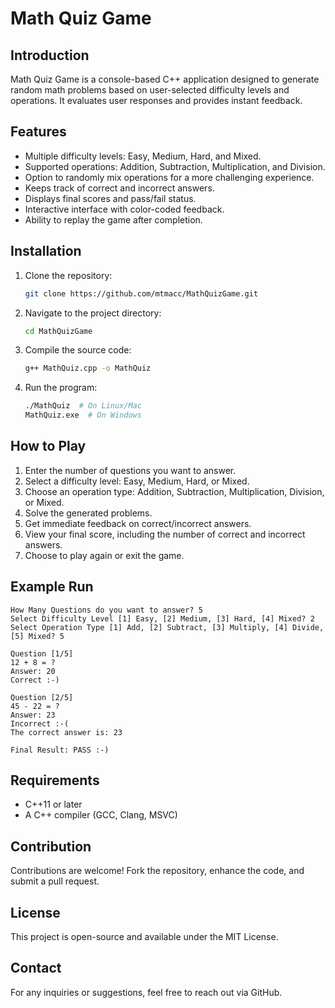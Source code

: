 # Math Quiz Game

## Introduction
Math Quiz Game is a console-based C++ application designed to generate random math problems based on user-selected difficulty levels and operations. It evaluates user responses and provides instant feedback.

## Features
- Multiple difficulty levels: Easy, Medium, Hard, and Mixed.
- Supported operations: Addition, Subtraction, Multiplication, and Division.
- Option to randomly mix operations for a more challenging experience.
- Keeps track of correct and incorrect answers.
- Displays final scores and pass/fail status.
- Interactive interface with color-coded feedback.
- Ability to replay the game after completion.

## Installation
1. Clone the repository:
   ```bash
   git clone https://github.com/mtmacc/MathQuizGame.git
   ```
2. Navigate to the project directory:
   ```bash
   cd MathQuizGame
   ```
3. Compile the source code:
   ```bash
   g++ MathQuiz.cpp -o MathQuiz
   ```
4. Run the program:
   ```bash
   ./MathQuiz  # On Linux/Mac
   MathQuiz.exe  # On Windows
   ```

## How to Play
1. Enter the number of questions you want to answer.
2. Select a difficulty level: Easy, Medium, Hard, or Mixed.
3. Choose an operation type: Addition, Subtraction, Multiplication, Division, or Mixed.
4. Solve the generated problems.
5. Get immediate feedback on correct/incorrect answers.
6. View your final score, including the number of correct and incorrect answers.
7. Choose to play again or exit the game.

## Example Run
```
How Many Questions do you want to answer? 5
Select Difficulty Level [1] Easy, [2] Medium, [3] Hard, [4] Mixed? 2
Select Operation Type [1] Add, [2] Subtract, [3] Multiply, [4] Divide, [5] Mixed? 5

Question [1/5]
12 + 8 = ?
Answer: 20
Correct :-)

Question [2/5]
45 - 22 = ?
Answer: 23
Incorrect :-(
The correct answer is: 23

Final Result: PASS :-)
```

## Requirements
- C++11 or later
- A C++ compiler (GCC, Clang, MSVC)

## Contribution
Contributions are welcome! Fork the repository, enhance the code, and submit a pull request.

## License
This project is open-source and available under the MIT License.

## Contact
For any inquiries or suggestions, feel free to reach out via GitHub.

